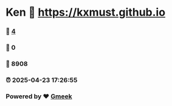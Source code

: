 # Ken :link: https://kxmust.github.io 
### :page_facing_up: [4](https://kxmust.github.io/tag.html) 
### :speech_balloon: 0 
### :hibiscus: 8908 
### :alarm_clock: 2025-04-23 17:26:55 
### Powered by :heart: [Gmeek](https://github.com/Meekdai/Gmeek)
